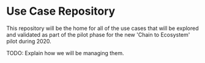 # Use Case Repository

This repository will be the home for all of the use cases that will be explored and validated as part of the pilot phase for the new 'Chain to Ecosystem' pilot during 2020.

TODO:  Explain how we will be managing them.
